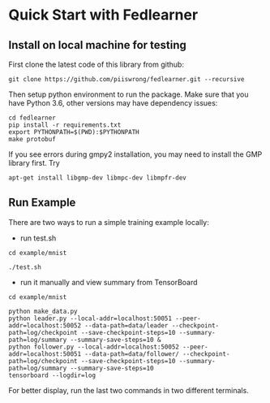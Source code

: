 # Quick Start with Fedlearner

## Install on local machine for testing

First clone the latest code of this library from github:

```
git clone https://github.com/piiswrong/fedlearner.git --recursive
```

Then setup python environment to run the package. Make sure that you have Python 3.6, other versions may have dependency issues:

```
cd fedlearner
pip install -r requirements.txt
export PYTHONPATH=$(PWD):$PYTHONPATH
make protobuf
```

If you see errors during gmpy2 installation, you may need to install the GMP library first. Try

```
apt-get install libgmp-dev libmpc-dev libmpfr-dev
```

## Run Example

There are two ways to run a simple training example locally:

* run test.sh

```
cd example/mnist

./test.sh
```

* run it manually and view summary from TensorBoard

```
cd example/mnist

python make_data.py
python leader.py --local-addr=localhost:50051 --peer-addr=localhost:50052 --data-path=data/leader --checkpoint-path=log/checkpoint --save-checkpoint-steps=10 --summary-path=log/summary --summary-save-steps=10 &
python follower.py --local-addr=localhost:50052 --peer-addr=localhost:50051 --data-path=data/follower/ --checkpoint-path=log/checkpoint --save-checkpoint-steps=10 --summary-path=log/summary --summary-save-steps=10
tensorboard --logdir=log
```

For better display, run the last two commands in two different terminals.